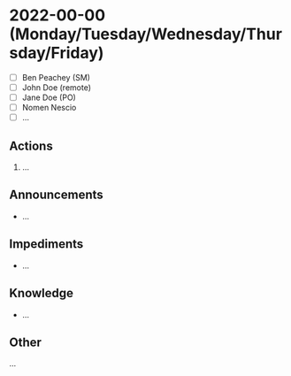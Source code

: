# 2022-00-00 (Monday/Tuesday/Wednesday/Thursday/Friday)

- [ ] Ben Peachey (SM)
- [ ] John Doe (remote)
- [ ] Jane Doe (PO)
- [ ] Nomen Nescio 
- [ ] …

## Actions

1. …

## Announcements

- …

## Impediments

- …

## Knowledge

- …

## Other

…
